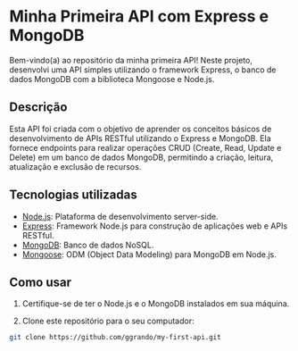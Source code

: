 # Minha Primeira API com Express e MongoDB

Bem-vindo(a) ao repositório da minha primeira API! Neste projeto, desenvolvi uma API simples utilizando o framework Express, o banco de dados MongoDB com a biblioteca Mongoose e Node.js.

## Descrição

Esta API foi criada com o objetivo de aprender os conceitos básicos de desenvolvimento de APIs RESTful utilizando o Express e MongoDB. Ela fornece endpoints para realizar operações CRUD (Create, Read, Update e Delete) em um banco de dados MongoDB, permitindo a criação, leitura, atualização e exclusão de recursos.

## Tecnologias utilizadas

- [Node.js](https://nodejs.org/): Plataforma de desenvolvimento server-side.
- [Express](https://expressjs.com/): Framework Node.js para construção de aplicações web e APIs RESTful.
- [MongoDB](https://www.mongodb.com/): Banco de dados NoSQL.
- [Mongoose](https://mongoosejs.com/): ODM (Object Data Modeling) para MongoDB em Node.js.

## Como usar

1. Certifique-se de ter o Node.js e o MongoDB instalados em sua máquina.

2. Clone este repositório para o seu computador:

```bash
git clone https://github.com/ggrando/my-first-api.git
